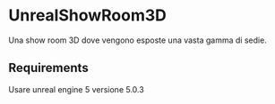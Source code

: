 # UnrealShowRoom3D

Una show room 3D dove vengono esposte una vasta gamma di sedie.

## Requirements

Usare unreal engine 5 versione 5.0.3
